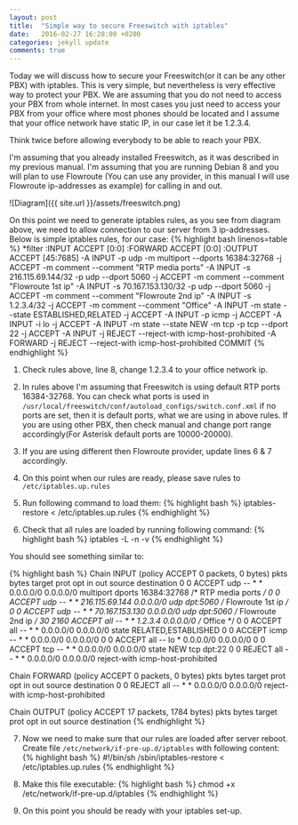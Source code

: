 ```yaml
---
layout: post
title:  "Simple way to secure Freeswitch with iptables"
date:   2016-02-27 16:28:00 +0200
categories: jekyll update
comments: true
---
```

Today we will discuss how to secure your Freeswitch(or it can be any other PBX) with iptables. This is very simple, but nevertheless is very effective way to protect your PBX. 
We are assuming that you do not need to access your PBX from whole internet. In most cases you just need to access your PBX from your office 
where most phones should be located and I assume that your office network have static IP, in our case let it be 1.2.3.4.

Think twice before allowing everybody to be able to reach your PBX.

I'm assuming that you already installed Freeswitch, as it was described in my previous manual.
I'm assuming that you are running Debian 8 and you will plan to use Flowroute
(You can use any provider, in this manual I will use Flowroute ip-addresses as example) for calling in and out.

![Diagram]({{ site.url }}/assets/freeswitch.png)

On this point we need to generate iptables rules, as you see from diagram above, we need to allow connection to our server from 3 ip-addresses. 
Below is simple iptables rules, for our case:
{% highlight bash linenos=table %}
*filter
:INPUT ACCEPT [0:0]
:FORWARD ACCEPT [0:0]
:OUTPUT ACCEPT [45:7685]
-A INPUT -p udp -m multiport --dports 16384:32768 -j ACCEPT -m comment --comment "RTP media ports"
-A INPUT -s 216.115.69.144/32 -p udp --dport 5060 -j ACCEPT -m comment --comment "Flowroute 1st ip"
-A INPUT -s 70.167.153.130/32 -p udp --dport 5060 -j ACCEPT -m comment --comment "Flowroute 2nd ip"
-A INPUT -s 1.2.3.4/32 -j ACCEPT -m comment --comment "Office"
-A INPUT -m state --state ESTABLISHED,RELATED -j ACCEPT
-A INPUT -p icmp -j ACCEPT
-A INPUT -i lo -j ACCEPT
-A INPUT -m state --state NEW -m tcp -p tcp --dport 22 -j ACCEPT
-A INPUT -j REJECT --reject-with icmp-host-prohibited
-A FORWARD -j REJECT --reject-with icmp-host-prohibited
COMMIT
{% endhighlight %}

1) Check rules above, line 8, change 1.2.3.4 to your office network ip.

2) In rules above I'm assuming that Freeswitch is using default RTP ports 16384-32768. You can check what ports is used in 
`/usr/local/freeswitch/conf/autoload_configs/switch.conf.xml` if no ports are set, then it is default ports, what we are using in above rules. 
If you are using other PBX, then check manual and change port range accordingly(For Asterisk default ports are 10000-20000).

3) If you are using different then Flowroute provider, update lines 6 & 7 accordingly.

4) On this point when our rules are ready, please save rules to `/etc/iptables.up.rules`

5) Run following command to load them:
{% highlight bash %}
iptables-restore < /etc/iptables.up.rules
{% endhighlight %}

6) Check that all rules are loaded by running following command:
{% highlight bash %}
iptables -L -n -v
{% endhighlight %}

You should see something similar to:

{% highlight bash %}
Chain INPUT (policy ACCEPT 0 packets, 0 bytes)
 pkts bytes target     prot opt in     out     source               destination
    0     0 ACCEPT     udp  --  *      *       0.0.0.0/0            0.0.0.0/0            multiport dports 16384:32768 /* RTP media ports */
    0     0 ACCEPT     udp  --  *      *       216.115.69.144       0.0.0.0/0            udp dpt:5060 /* Flowroute 1st ip */
    0     0 ACCEPT     udp  --  *      *       70.167.153.130       0.0.0.0/0            udp dpt:5060 /* Flowroute 2nd ip */
   30  2160 ACCEPT     all  --  *      *       1.2.3.4              0.0.0.0/0            /* Office */
    0     0 ACCEPT     all  --  *      *       0.0.0.0/0            0.0.0.0/0            state RELATED,ESTABLISHED
    0     0 ACCEPT     icmp --  *      *       0.0.0.0/0            0.0.0.0/0
    0     0 ACCEPT     all  --  lo     *       0.0.0.0/0            0.0.0.0/0
    0     0 ACCEPT     tcp  --  *      *       0.0.0.0/0            0.0.0.0/0            state NEW tcp dpt:22
    0     0 REJECT     all  --  *      *       0.0.0.0/0            0.0.0.0/0            reject-with icmp-host-prohibited

Chain FORWARD (policy ACCEPT 0 packets, 0 bytes)
 pkts bytes target     prot opt in     out     source               destination
    0     0 REJECT     all  --  *      *       0.0.0.0/0            0.0.0.0/0            reject-with icmp-host-prohibited

Chain OUTPUT (policy ACCEPT 17 packets, 1784 bytes)
 pkts bytes target     prot opt in     out     source               destination
{% endhighlight %}

7) Now we need to make sure that our rules are loaded after server reboot. Create file `/etc/network/if-pre-up.d/iptables` with following content:
{% highlight bash %}
#!/bin/sh
/sbin/iptables-restore < /etc/iptables.up.rules
{% endhighlight %}

8) Make this file executable:
{% highlight bash %}
chmod +x /etc/network/if-pre-up.d/iptables
{% endhighlight %}

9) On this point you should be ready with your iptables set-up.
